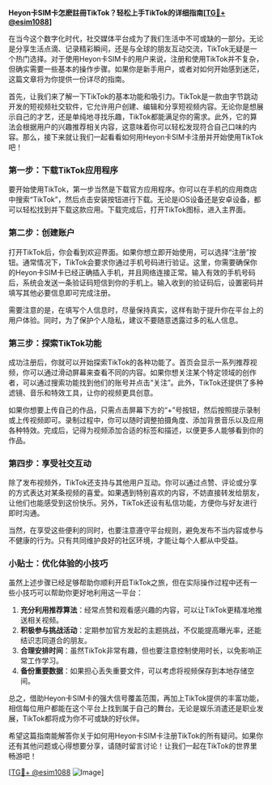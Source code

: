 **Heyon卡SIM卡怎麽註冊TikTok？轻松上手TikTok的详细指南[[TG💪+ @esim1088](https://t.me/s/esim1088)]**

在当今这个数字化时代，社交媒体平台成为了我们生活中不可或缺的一部分。无论是分享生活点滴、记录精彩瞬间，还是与全球的朋友互动交流，TikTok无疑是一个热门选择。对于使用Heyon卡SIM卡的用户来说，注册和使用TikTok并不复杂，但确实需要一些基本的操作步骤。如果你是新手用户，或者对如何开始感到迷茫，这篇文章将为你提供一份详尽的指南。

首先，让我们来了解一下TikTok的基本功能和吸引力。TikTok是一款由字节跳动开发的短视频社交软件，它允许用户创建、编辑和分享短视频内容。无论你是想展示自己的才艺，还是单纯地寻找乐趣，TikTok都能满足你的需求。此外，它的算法会根据用户的兴趣推荐相关内容，这意味着你可以轻松发现符合自己口味的内容。那么，接下来就让我们一起看看如何用Heyon卡SIM卡注册并开始使用TikTok吧！

### 第一步：下载TikTok应用程序

要开始使用TikTok，第一步当然是下载官方应用程序。你可以在手机的应用商店中搜索“TikTok”，然后点击安装按钮进行下载。无论是iOS设备还是安卓设备，都可以轻松找到并下载这款应用。下载完成后，打开TikTok图标，进入主界面。

### 第二步：创建账户

打开TikTok后，你会看到欢迎界面。如果你想立即开始使用，可以选择“注册”按钮。通常情况下，TikTok会要求你通过手机号码进行验证。这里，你需要确保你的Heyon卡SIM卡已经正确插入手机，并且网络连接正常。输入有效的手机号码后，系统会发送一条验证码短信到你的手机上。输入收到的验证码后，设置密码并填写其他必要信息即可完成注册。

需要注意的是，在填写个人信息时，尽量保持真实，这样有助于提升你在平台上的用户体验。同时，为了保护个人隐私，建议不要随意透露过多的私人信息。

### 第三步：探索TikTok功能

成功注册后，你就可以开始探索TikTok的各种功能了。首页会显示一系列推荐视频，你可以通过滑动屏幕来查看不同的内容。如果你想关注某个特定领域的创作者，可以通过搜索功能找到他们的账号并点击“关注”。此外，TikTok还提供了多种滤镜、音乐和特效工具，让你的视频更具创意。

如果你想要上传自己的作品，只需点击屏幕下方的“+”号按钮，然后按照提示录制或上传视频即可。录制过程中，你可以随时调整拍摄角度、添加背景音乐以及应用各种特效。完成后，记得为视频添加合适的标签和描述，以便更多人能够看到你的作品。

### 第四步：享受社交互动

除了发布视频外，TikTok还支持与其他用户互动。你可以通过点赞、评论或分享的方式表达对某条视频的喜爱。如果遇到特别喜欢的内容，不妨直接转发给朋友，让他们也能感受到这份快乐。另外，TikTok还设有私信功能，方便你与好友进行即时沟通。

当然，在享受这些便利的同时，也要注意遵守平台规则，避免发布不当内容或参与不健康的行为。只有共同维护良好的社区环境，才能让每个人都从中受益。

### 小贴士：优化体验的小技巧

虽然上述步骤已经足够帮助你顺利开启TikTok之旅，但在实际操作过程中还有一些小技巧可以帮助你更好地利用这一平台：

1. **充分利用推荐算法**：经常点赞和观看感兴趣的内容，可以让TikTok更精准地推送相关视频。
2. **积极参与挑战活动**：定期参加官方发起的主题挑战，不仅能提高曝光率，还能结识志同道合的朋友。
3. **合理安排时间**：虽然TikTok非常有趣，但也要注意控制使用时长，以免影响正常工作学习。
4. **备份重要数据**：如果担心丢失重要文件，可以考虑将视频保存到本地存储空间。

总之，借助Heyon卡SIM卡的强大信号覆盖范围，再加上TikTok提供的丰富功能，相信每位用户都能在这个平台上找到属于自己的舞台。无论是娱乐消遣还是职业发展，TikTok都将成为你不可或缺的好伙伴。

希望这篇指南能解答你关于如何用Heyon卡SIM卡注册TikTok的所有疑问。如果你还有其他问题或心得想要分享，请随时留言讨论！让我们一起在TikTok的世界里畅游吧！

[[TG💪+ @esim1088](https://t.me/s/esim1088) ![Image](https://i.postimg.cc/4NQfJmqS/Snipaste-2025-05-13-00-14-12.png)]